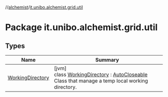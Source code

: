 //[alchemist](../../index.md)/[it.unibo.alchemist.grid.util](index.md)

# Package it.unibo.alchemist.grid.util

## Types

| Name | Summary |
|---|---|
| [WorkingDirectory](-working-directory/index.md) | [jvm]<br>class [WorkingDirectory](-working-directory/index.md) : [AutoCloseable](https://docs.oracle.com/javase/8/docs/api/java/lang/AutoCloseable.html)<br>Class that manage a temp local working directory. |
